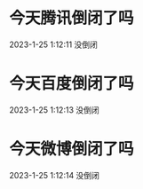 # 今天腾讯倒闭了吗

2023-1-25 1:12:11 没倒闭

# 今天百度倒闭了吗

2023-1-25 1:12:13 没倒闭

# 今天微博倒闭了吗

2023-1-25 1:12:14 没倒闭


